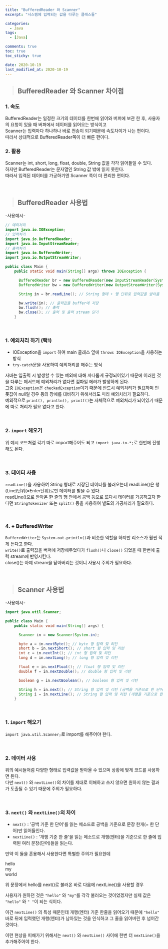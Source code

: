 ```yaml
---
title: "BufferedReader 와 Scanner"
excerpt: "시스템에 입력되는 값을 다루는 클래스들"

categories:
  - Java
tags:
  - [Java]

comments: true
toc: true
toc_sticky: true

date: 2020-10-19
last_modified_at: 2020-10-19
---
```


> ## BufferedReader 와 Scanner 차이점

### 1. 속도

BufferedReader는 일정한 크기의 데이터를 한번에 읽어와 버퍼에 보관 한 후, 사용자의 요청이 있을 때 버퍼에서 데이터를 읽어오는 방식이고  
Scanner는 입력마다 하나하나 바로 전송이 되기때문에 속도차이가 나는 편이다.  
따라서 상대적으로 BufferedReader쪽이 더 빠른 편이다.

### 2. 활용

Scanner는 int, short, long, float, double, String 값을 각각 읽어들일 수 있다.  
하지만 BufferedReader는 문자열인 String 값 밖에 읽지 못한다.  
따라서 입력된 데이터를 가공하기엔 Scanner 쪽이 더 편리한 편이다.

<br>

> ## BufferedReader 사용법

-사용예시-

```java
// 예외처리
import java.io.IOException;
// 입력처리
import java.io.BufferedReader;
import java.io.InputStreamReader;
// 출력처리
import java.io.BufferedWriter;
import java.io.OutputStreamWriter;

public class Main {
    public static void main(String[] args) throws IOException {

      BufferedReader br = new BufferedReader(new InputStreamReader(System.in));
      BufferedWriter bw = new BufferedWriter(new OutputStreamWriter(System.out));

      String in = br.readLine(); // String 형태 + 행 단위로 입력값을 받아옴

      bw.write(in); // 출력값을 buffer에 저장
      bw.flush(); // 출력
      bw.close(); // 출력 및 출력 stream 닫기
    }
```

<br>

### 1. 예외처리 하기 (택1)

- IOException을 `import` 하여 main 클래스 옆에 `throws IOException`을 사용하는 방식
- `try-catch`문을 사용하여 예외처리를 해주는 방식

자바는 입출력 시 발생할 수 있는 예외에 대해 까다롭게 규정되어있기 때문에 이러한 것을 다루는 메서드에 예외처리가 없다면 컴파일 에러가 발생하게 된다.  
그중 `IOException`은 `checkedException`이기 때문에 반드시 예외처리가 필요하며 인풋값이 null일 경우 등의 장애를 대비하기 위해서라도 미리 예외처리가 필요하다.  
예외적으로 `print(), println(), printf()`는 자체적으로 예외처리가 되어있기 때문에 따로 처리가 필요 없다고 한다.

<br>

### 2. `import` 해오기

위 예시 코드처럼 각기 따로 import해주어도 되고 `import java.io.*;`로 한번에 진행해도 된다.

<br>

### 3. 데이터 사용

`readLine()`을 사용하여 String 형태로 저장된 데이터를 불러오는데 readLine()은 행(Line)단위(=Enter단위)로만 데이터를 받을 수 있다.  
readLine()으로 받아온 한 줄의 행 안에서 공백 등으로 또다시 데이터를 가공하고자 한다면 `StringTokenizer` 또는 `split()` 등을 사용하여 별도의 가공처리가 필요하다.

<br>

### 4. \+ BufferedWriter

`BufferedWriter`는 `System.out.println()`과 비슷한 역할을 하지만 리소스가 훨씬 적게 든다고 한다.  
`write()`로 출력값을 버퍼에 저장해두었다가 `flush()`나 `close()` 되었을 때 한번에 출력 stream에 반영시킨다.  
close()는 아예 stream을 닫아버리는 것이니 사용시 주의가 필요하다.

<br>

> ## Scanner 사용법

-사용예시-

```java
import java.util.Scanner;

public class Main {
    public static void main(String[] args) {

      Scanner in = new Scanner(System.in);

      byte a = in.nextByte(); // byte 형 입력 및 리턴
      short b = in.nextShort(); // short 형 입력 및 리턴
      int c = in.nextInt(); // int 형 입력 및 리턴
      long d = in.nextLong(); // long 형 입력 및 리턴

      float e = in.nextFloat(); // float 형 입력 및 리턴
      double f = in.nextDouble(); // double 형 입력 및 리턴

      boolean g = in.nextBoolean(); // boolean 형 입력 및 리턴

      String h = in.next(); // String 형 입력 및 리턴 (공백을 기준으로 한 단어를 읽음)
      String i = in.nextLine(); // String 형 입력 및 리턴 (개행을 기준으로 한 줄을 읽음)
    }
```

<br>

### 1. `import` 해오기

`import java.util.Scanner;`로 import를 해주어야 한다.

<br>

### 2. 데이터 사용

위의 예시들처럼 다양한 형태로 입력값을 받아올 수 있으며 상황에 맞게 코드를 사용하면 된다.  
다만 `next()` 와 `nextLine()`의 차이를 제대로 이해하고 쓰지 않으면 원하지 않는 결과가 도출될 수 있기 때문에 주의가 필요하다.

<br>

### 3. `next()` 와 `nextLine()`의 차이

- `next()` : '공백 기준 한 단어'를 읽는 메소드로 공백을 기준으로 문장 한개(= 한 단어)만 읽어들인다.
- `nextLine()` : '개행 기준 한 줄'을 읽는 메소드로 개행(엔터)을 기준으로 한 줄에 입력된 여러 문장(단어)들을 읽는다.

만약 이 둘을 혼용해서 사용한다면 특별한 주의가 필요한데

hello  
my  
world

위 문장에서 hello를 next()로 불러온 바로 다음에 nextLine()을 사용할 경우

사용자가 원하던 것은 `"hello"` 와 `"my"`를 각각 불러오는 것이었겠지만 실제 값은 `"hello"` 와 `" "`이 되는 식이다.

이건 `nextLine()` 의 특성 때문인데 개행(엔터) 기준 한줄을 읽어오기 때문에 `"hello"` 바로 뒤에 입력했던 개행(엔터)가 남아있는 것을 인식하고 그 줄을 읽어버린 후 넘어간 것이다.

이런 현상을 피해가기 위해서는 `next()` 와 `nextLine()` 사이에 한번 더 `nextLine()`을 추가해주어야 한다.
